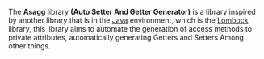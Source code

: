 The **Asagg** library **(Auto Setter And Getter Generator)** is a library inspired by another
library that is in the [Java](https://www.java.com) environment, which is the [Lombock](https://projectlombok.org/) library, this library
aims to automate the generation of access methods to private attributes, 
automatically generating Getters and Setters Among other things.
